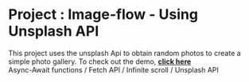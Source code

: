 # Project : Image-flow - Using Unsplash API
This project uses the unsplash Api to obtain random photos to create a simple photo gallery.
To check out the demo, **[click here](https://criscrispy.github.io/simple-resume-v2/)**\
Async-Await functions / Fetch API / Infinite scroll / Unsplash  API

